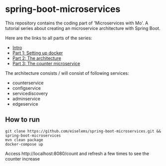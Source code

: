 # spring-boot-microservices

This repository contains the coding part of 'Microservices with Mo'.
A tutorial series about creating an microservice architecture with Spring Boot.

Here are the links to all parts of the series:
* [Intro](https://medium.com/@marcus.eisele/implementing-a-microservice-architecture-with-spring-boot-intro-cdb6ad16806c "Implementing a microservice architecture with Spring Boot — Intro")
* [Part 1: Setting up docker](https://medium.com/@marcus.eisele/implementing-a-microservice-architecture-with-spring-boot-part-one-the-environment-cbc032473ab8 "Setting up docker")
* [Part 2: The architecture](https://medium.com/@marcus.eisele/microservices-with-mo-part-two-the-architecture-3845b5228ddb "Microservices with Mo - Part Two: The architecture")
* [Part 3: The counter microservice](https://medium.com/@marcus.eisele/microservices-with-mo-part-three-the-counter-microservice-5fa34af2dcdc "Microservices with Mo — Part Three: The Counter Microservice")


The architecture consists / will consist of following services:
* counterservice
* configservice
* servicediscovery
* adminservice
* edgeservice

## How to run

```
git clone https://github.com/eiselems/spring-boot-microservices.git && spring-boot-microservices
mvn clean package
docker-compose up
```

Access http://localhost:8080/count and refresh a few times to see the counter increase